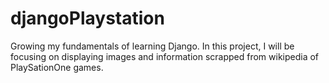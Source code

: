 # djangoPlaystation
Growing my fundamentals of learning Django. In this project, I will be focusing on displaying images and information scrapped from wikipedia of PlaySationOne games. 
